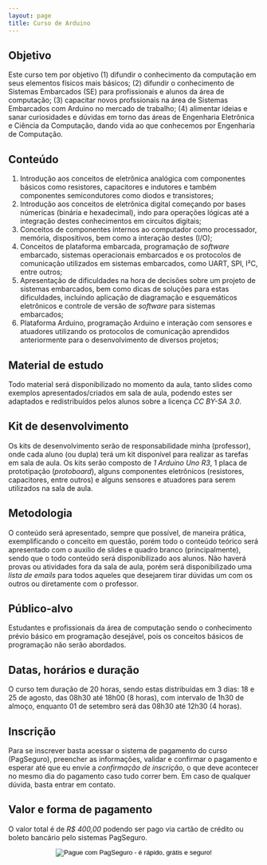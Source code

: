```yaml
---
layout: page
title: Curso de Arduino
---
```


## Objetivo

Este curso tem por objetivo (1) difundir o conhecimento da computação em seus
elementos físicos mais básicos; (2) difundir o conhecimento de Sistemas
Embarcados (SE) para profissionais e alunos da área de computação; (3) capacitar
novos profssionais na área de Sistemas Embarcados com Arduino no mercado de
trabalho; (4) alimentar ideias e sanar curiosidades e dúvidas em torno das áreas
de Engenharia Eletrônica e Ciência da Computação, dando vida ao que conhecemos
por Engenharia de Computação.

## Conteúdo

1. Introdução aos conceitos de eletrônica analógica com componentes básicos como
   resistores, capacitores e indutores e também componentes semicondutores como
   diodos e transistores;
2. Introdução aos conceitos de eletrônica digital começando por bases númericas
   (binária e hexadecimal), indo para operações lógicas até a integração destes
   conhecimentos em circuitos digitais;
3. Conceitos de componentes internos ao computador como processador, memória,
   dispositivos, bem como a interação destes (I/O);
4. Conceitos de plataforma embarcada, programação de _software_ embarcado,
   sistemas operacionais embarcados e os protocolos de comunicação utilizados em
   sistemas embarcados, como UART, SPI, I²C, entre outros;
5. Apresentação de dificuldades na hora de decisões sobre um projeto de sistemas
   embarcados, bem como dicas de soluções para estas dificuldades, incluindo
   aplicação de diagramação e esquemáticos eletrônicos e controle de versão de
   _software_ para sistemas embarcados;
6. Plataforma Arduino, programação Arduino e interação com sensores e atuadores
   utilizando os protocolos de comunicação aprendidos anteriormente para o
   desenvolvimento de diversos projetos;

## Material de estudo

Todo material será disponibilizado no momento da aula, tanto slides como
exemplos apresentados/criados em sala de aula, podendo estes ser adaptados e
redistribuídos pelos alunos sobre a licença *CC BY-SA 3.0*.

## Kit de desenvolvimento

Os kits de desenvolvimento serão de responsabilidade minha (professor), onde
cada aluno (ou dupla) terá um kit disponível para realizar as tarefas em sala de
aula. Os kits serão composto de *1 Arduino Uno R3*, 1 placa de prototipação
(_protoboard_), alguns componentes eletrônicos (resistores, capacitores, entre
outros) e alguns sensores e atuadores para serem utilizados na sala de aula.

## Metodologia

O conteúdo será apresentado, sempre que possível, de maneira prática,
exemplificando o conceito em questão, porém todo o conteúdo teórico será
apresentado com o auxilio de slides e quadro branco (principalmente), sendo que
o todo conteúdo será disponibilizado aos alunos. Não haverá provas ou atividades
fora da sala de aula, porém será disponibilizado uma *lista de emails* para todos
aqueles que desejarem tirar dúvidas um com os outros ou diretamente com o
professor.

## Público-alvo

Estudantes e profissionais da área de computação sendo o conhecimento prévio
básico em programação desejável, pois os conceitos básicos de programação não
serão abordados.

## Datas, horários e duração

O curso tem duração de 20 horas, sendo estas distribuídas em 3 dias: 18 e 25 de
agosto, das 08h30 até 18h00 (8 horas), com intervalo de 1h30 de almoço, enquanto
01 de setembro será das 08h30 até 12h30 (4 horas).

## Inscrição

Para se inscrever basta acessar o sistema de pagamento do curso (PagSeguro),
preencher as informações, validar e confirmar o pagamento e esperar até que eu
envie a *confirmação de inscrição*, o que deve acontecer no mesmo dia do
pagamento caso tudo correr bem. Em caso de qualquer dúvida, basta entrar em
contato.

## Valor e forma de pagamento

O valor total é de *R$ 400,00* podendo ser pago via cartão de crédito ou boleto
bancário pelo sistemas PagSeguro.

<div align="center">
<!-- INICIO FORMULARIO BOTAO PAGSEGURO -->
<form action="https://pagseguro.uol.com.br/checkout/v2/payment.html"
method="post">
<!-- NÃO EDITE OS COMANDOS DAS LINHAS ABAIXO -->
<input type="hidden" name="code" value="F71575106A6AF26CC49B2FAA1A0EB4B2" />
<input type="hidden" name="iot" value="button" />
<input type="image"
src="https://stc.pagseguro.uol.com.br/public/img/botoes/pagamentos/120x53-comprar-preto.gif"
name="submit" alt="Pague com PagSeguro - é rápido, grátis e seguro!" />
</form>
<!-- FINAL FORMULARIO BOTAO PAGSEGURO -->
</div>
